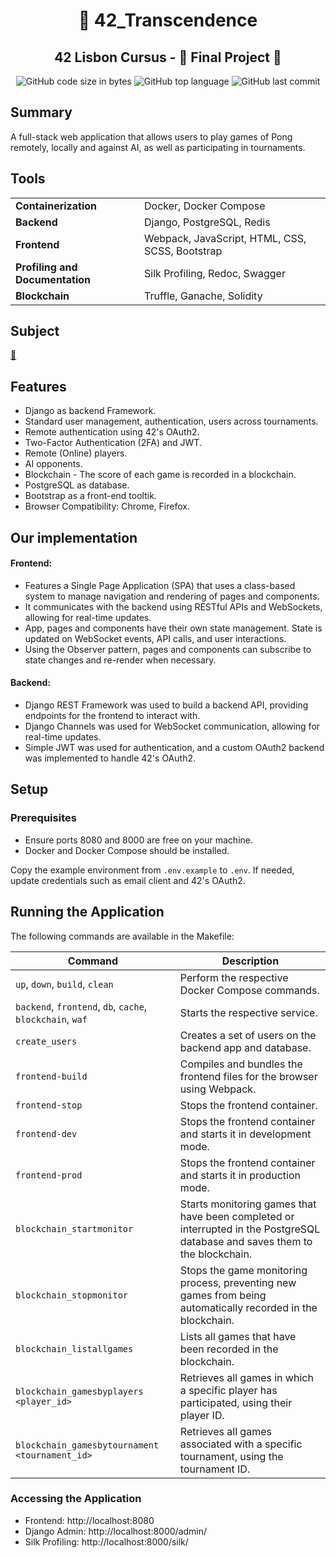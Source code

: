 
<h1 align="center">
	📖 42_Transcendence
</h1>

<h2 align="center">
	42 Lisbon Cursus - 🎉 Final Project 🎉
</h2>

<p align="center">
	<img alt="GitHub code size in bytes" src="https://img.shields.io/github/languages/code-size/MrFacundo/ft_transcendence?color=lightblue" />
	<img alt="GitHub top language" src="https://img.shields.io/github/languages/top/MrFacundo/ft_transcendence?color=blue" />
	<img alt="GitHub last commit" src="https://img.shields.io/github/last-commit/MrFacundo/ft_transcendence?color=green" />
</p>


## Summary

A full-stack web application that allows users to play games of Pong remotely, locally and against AI, as well as participating in tournaments.

## Tools

|                      |                                                                  |
|------------------------------|-----------------------------------------------------------------------|
| **Containerization**         | Docker, Docker Compose                                                |
| **Backend**                  | Django, PostgreSQL, Redis                                             |
| **Frontend**                 | Webpack, JavaScript, HTML, CSS, SCSS, Bootstrap                       |
| **Profiling and Documentation** | Silk Profiling, Redoc, Swagger                                      |
| **Blockchain**               | Truffle, Ganache, Solidity                                            |
## Subject
[📗️](en.subject.pdf) 

## Features
- Django as backend Framework.
- Standard user management, authentication, users across tournaments.
- Remote authentication using 42's OAuth2.
- Two-Factor Authentication (2FA) and JWT.
- Remote (Online) players.
- AI opponents.
- Blockchain - The score of each game is recorded in a blockchain.
- PostgreSQL as database.
- Bootstrap as a front-end tooltik.
- Browser Compatibility: Chrome, Firefox.
  
## Our implementation

#### Frontend:

- Features a Single Page Application (SPA) that uses a class-based system to manage navigation and rendering of pages and components.
- It communicates with the backend using RESTful APIs and WebSockets, allowing for real-time updates.
- App, pages and components have their own state management. State is updated on WebSocket events, API calls, and user interactions.
- Using the Observer pattern, pages and components can subscribe to state changes and re-render when necessary.

#### Backend:

- Django REST Framework was used to build a backend API, providing endpoints for the frontend to interact with.
- Django Channels was used for WebSocket communication, allowing for real-time updates.
- Simple JWT was used for authentication, and a custom OAuth2 backend was implemented to handle 42's OAuth2.

## Setup

### Prerequisites

- Ensure ports 8080 and 8000 are free on your machine.
- Docker and Docker Compose should be installed.
  
Copy the example environment from `.env.example` to `.env`. If needed, update credentials such as email client and 42's OAuth2.


## Running the Application

The following commands are available in the Makefile:

| Command                          | Description                                                                 |
|----------------------------------|-----------------------------------------------------------------------------|
| `up`, `down`, `build`, `clean`   | Perform the respective Docker Compose commands.                             |
| `backend`, `frontend`, `db`, `cache`, `blockchain`, `waf` | Starts the respective service. |
| `create_users`                   | Creates a set of users on the backend app and database.  |
| `frontend-build`                 | Compiles and bundles the frontend files for the browser using Webpack.                                              |
| `frontend-stop`                  | Stops the frontend container.                                               |
| `frontend-dev`                   | Stops the frontend container and starts it in development mode.             |
| `frontend-prod`                  | Stops the frontend container and starts it in production mode.              |
| `blockchain_startmonitor`        | Starts monitoring games that have been completed or interrupted in the PostgreSQL database and saves them to the blockchain. |
| `blockchain_stopmonitor`         | Stops the game monitoring process, preventing new games from being automatically recorded in the blockchain. |
| `blockchain_listallgames`        | Lists all games that have been recorded in the blockchain.                  |
| `blockchain_gamesbyplayers <player_id>` | Retrieves all games in which a specific player has participated, using their player ID. |
| `blockchain_gamesbytournament <tournament_id>` | Retrieves all games associated with a specific tournament, using the tournament ID. |

### Accessing the Application

- Frontend: http://localhost:8080
- Django Admin: http://localhost:8000/admin/
- Silk Profiling: http://localhost:8000/silk/

